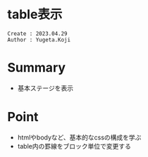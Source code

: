 table表示
===
```
Create : 2023.04.29
Author : Yugeta.Koji
```

# Summary
- 基本ステージを表示

# Point
- htmlやbodyなど、基本的なcssの構成を学ぶ
- table内の罫線をブロック単位で変更する
